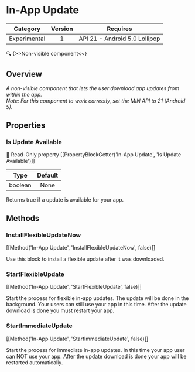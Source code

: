 # In-App Update

| Category | Version | Requires |
|:--------:|:-------:|:--------:|
|Experimental|1|API 21 - Android 5.0 Lollipop|

:mag: {>>Non-visible component<<}

## Overview

_A non-visible component that lets the user download app updates from within the app. <br>Note\: For this component to work correctly, set the MIN API to 21 (Android 5)._

## Properties

### Is Update Available



:eyes: Read-Only property
[[PropertyBlockGetter('In-App Update', 'Is Update Available')]]

| Type | Default |
|:----:|:-------:|
|boolean|None|

Returns true if a update is available for your app.

## Methods

### InstallFlexibleUpdateNow



[[Method('In-App Update', 'InstallFlexibleUpdateNow', false)]]

Use this block to install a flexible update after it was downloaded.

### StartFlexibleUpdate



[[Method('In-App Update', 'StartFlexibleUpdate', false)]]

Start the process for flexible in-app updates. The update will be done in the background. Your users can still use your app in this time. After the update download is done you must restart your app.

### StartImmediateUpdate



[[Method('In-App Update', 'StartImmediateUpdate', false)]]

Start the process for immediate in-app updates. In this time your app user can NOT use your app. After the update download is done your app will be restarted automatically.